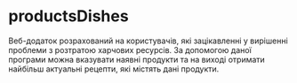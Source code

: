 # productsDishes

Веб-додаток розрахований на користувачів, які зацікавленні у вирішенні проблеми з розтратою харчових ресурсів. За допомогою даної програми можна вказувати наявні продукти та на виході отримати найбільш актуальні рецепти, які містять дані продукти.
